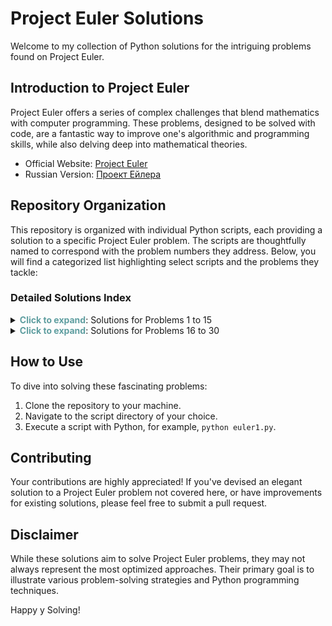 # Project Euler Solutions

Welcome to my collection of Python solutions for the intriguing problems found on Project Euler.

## Introduction to Project Euler

Project Euler offers a series of complex challenges that blend mathematics with computer programming. These problems,
designed to be solved with code, are a fantastic way to improve one's algorithmic and programming skills, while also
delving deep into mathematical theories.

- Official Website: [Project Euler](https://projecteuler.net/)
- Russian Version: [Проект Ейлера](https://euler.jakumo.org)

## Repository Organization

This repository is organized with individual Python scripts, each providing a solution to a specific Project Euler
problem. The scripts are thoughtfully named to correspond with the problem numbers they address. Below, you will find a
categorized list highlighting select scripts and the problems they tackle:

### Detailed Solutions Index

<details>
  <summary> <b style="color: cadetblue">Click to expand</b>: Solutions for Problems 1 to 15</summary>

- **[euler1.py](https://github.com/BillShalker/Euler/blob/main/%5B1-15%5D/euler1.py)**: Sum of all multiples of 3 or 5
  below 1000.
- **[euler2.py](https://github.com/BillShalker/Euler/blob/main/%5B1-15%5D/euler2.py)**: Sum of even Fibonacci numbers up
  to four million.
- **[euler3.py](https://github.com/BillShalker/Euler/blob/main/%5B1-15%5D/euler3.py)**: Largest prime factor of a
  composite number.
- **[euler4.py](https://github.com/BillShalker/Euler/blob/main/%5B1-15%5D/euler4.py)**: Largest palindrome made from the
  product of two 3-digit numbers.
- **[euler5.py](https://github.com/BillShalker/Euler/blob/main/%5B1-15%5D/euler5.py)**: Smallest multiple of numbers 1
  through 20.
- **[euler6.py](https://github.com/BillShalker/Euler/blob/main/%5B1-15%5D/euler6.py)**: Difference between the square of
  the sum and the sum of the squares of the first 100 natural numbers.
- **[euler7.py](https://github.com/BillShalker/Euler/blob/main/%5B1-15%5D/euler7.py)**: The 10001st prime number.
- **[euler8.py](https://github.com/BillShalker/Euler/blob/main/%5B1-15%5D/euler8.py)**: Largest product of thirteen
  adjacent digits in a 1000-digit number.
- **[euler9.py](https://github.com/BillShalker/Euler/blob/main/%5B1-15%5D/euler9.py)**: Special Pythagorean triplet for
  which a + b + c = 1000.
- **[euler10.py](https://github.com/BillShalker/Euler/blob/main/%5B1-15%5D/euler10.py)**: Sum of all primes below two
  million.
- **[euler11.py](https://github.com/BillShalker/Euler/blob/main/%5B1-15%5D/euler11.py)**: Largest product of four
  adjacent numbers in any direction (up, down, left, right) in a 20×20 grid.
- **[euler12.py](https://github.com/BillShalker/Euler/blob/main/%5B1-15%5D/euler12.py)**: The value of the first
  triangle number to have over five hundred divisors.
- **[euler13.py](https://github.com/BillShalker/Euler/blob/main/%5B1-15%5D/euler13.py)**: Large sum of fifty 100-digit
  numbers.
- **[euler14.py](https://github.com/BillShalker/Euler/blob/main/%5B1-15%5D/euler14.py)**: Script calculates the maximum
  number of steps in the Collatz sequence for numbers up to one million
- **[euler15.py](https://github.com/BillShalker/Euler/blob/main/%5B1-15%5D/euler15.py)**: Script calculates the number
  of possible paths in a grid of size 20x20, moving only right or down

</details>

<details>
  <summary> <b style="color: cadetblue">Click to expand</b>: Solutions for Problems 16 to 30</summary>

- **[euler16.py](https://github.com/BillShalker/Euler/blob/main/%5B16-30%5D/euler16.py)**: Script calculates the sum of digits of a number raised to a given power.

</details>

## How to Use

To dive into solving these fascinating problems:

1. Clone the repository to your machine.
2. Navigate to the script directory of your choice.
3. Execute a script with Python, for example, `python euler1.py`.

## Contributing

Your contributions are highly appreciated! If you've devised an elegant solution to a Project Euler problem not covered
here, or have improvements for existing solutions, please feel free to submit a pull request.

## Disclaimer

While these solutions aim to solve Project Euler problems, they may not always represent the most optimized approaches.
Their primary goal is to illustrate various problem-solving strategies and Python programming techniques.

Happy у Solving!

